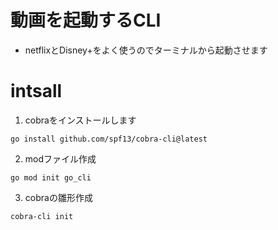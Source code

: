 # 動画を起動するCLI
- netflixとDisney+をよく使うのでターミナルから起動させます

# intsall
1. cobraをインストールします
```
go install github.com/spf13/cobra-cli@latest
```
2. modファイル作成
```
go mod init go_cli
```
3. cobraの雛形作成
```
cobra-cli init
```
